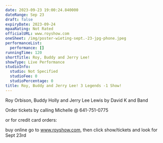 ```yaml
---
date: 2023-09-23 19:00:24.840000
dateRange: Sep 23
draft: false
expiryDate: 2023-09-24
mpaaRating: Not Rated
officialURL: www.royshow.com
oneSheet: /img/poster-wieting-sept.-23-jpg-phone.jpeg
performanceList:
  performance: []
runningTime: 120
shortTitle: Roy, Buddy and Jerry Lee!
showType: Live Performance
studioInfo:
  studio: Not Specified
  studioFee: 0
  studioPercentage: 0
title: Roy, Buddy and Jerry Lee! 3 Legends -1 Show!
---
```


R﻿oy Orbison, Buddy Holly and Jerry Lee Lewis by David K and Band



O﻿rder tickets by calling Michelle @ 641-751-0775 

or for credit card orders: 

buy online go to www.royshow.com, then click show/tickets and look for Sept 23rd